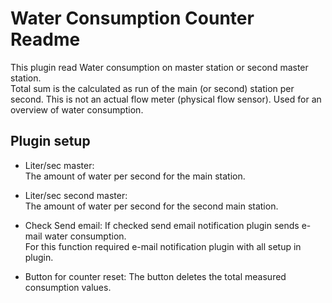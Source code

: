Water Consumption Counter Readme
====

This plugin read Water consumption on master station or second master station.  
Total sum is the calculated as run of the main (or second) station per second. This is not an actual flow meter (physical flow sensor).
Used for an overview of water consumption.

Plugin setup
-----------

* Liter/sec master:  
  The amount of water per second for the main station.

* Liter/sec second master:  
  The amount of water per second for the second main station.

* Check Send email:
  If checked send email notification plugin sends e-mail water consumption.  
  For this function required e-mail notification plugin with all setup in plugin.      

* Button for counter reset:
  The button deletes the total measured consumption values.